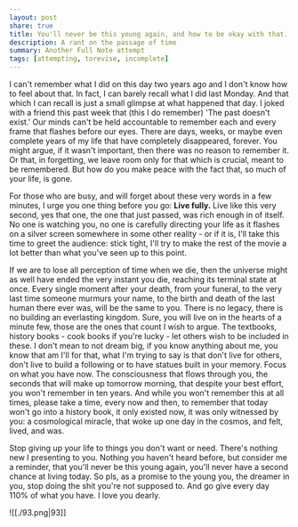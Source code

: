 ```yaml
---
layout: post
share: true
title: You'll never be this young again, and how to be okay with that.
description: A rant on the passage of time
summary: Another Full Note attempt
tags: [attempting, torevise, incomplete]
---
```


I can't remember what I did on this day two years ago and I don't know how to feel about that. In fact, I can barely recall what I did last Monday. And that which I can recall is just a small glimpse at what happened that day. I joked with a friend this past week that (this I do remember) 'The past doesn't exist.' Our minds can't be held accountable to remember each and every frame that flashes before our eyes. There are days, weeks, or maybe even complete years of my life that have completely disappeared, forever. You might argue, if it wasn't important, then there was no reason to remember it. Or that, in forgetting, we leave room only for that which is crucial, meant to be remembered. But how do you make peace with the fact that, so much of your life, is gone. 

For those who are busy, and will forget about these very words in a few minutes, I urge you one thing before you go: **Live fully.** Live like this very second, yes that one, the one that just passed, was rich enough in of itself. No one is watching you, no one is carefully directing your life as it flashes on a silver screen somewhere in some other reality - or if it is, I'll take this time to greet the audience: stick tight, I'll try to make the rest of the movie a lot better than what you've seen up to this point.

If we are to lose all perception of time when we die, then the universe might as well have ended the very instant you die, reaching its terminal state at once. Every single moment after your death, from your funeral, to the very last time someone murmurs your name, to the birth and death of the last human there ever was, will be the same to you. There is no legacy, there is no building an everlasting kingdom. Sure, you will live on in the hearts of a minute few, those are the ones that count I wish to argue. The textbooks, history books - cook books if you're lucky - let others wish to be included in these. I don't mean to not dream big, if you know anything about me, you know that am I'll for that, what I'm trying to say is that don't live for others, don't live to build a following or to have statues built in your memory. Focus on what you have now. The consciousness that flows through you, the seconds that will make up tomorrow morning, that despite your best effort, you won't remember in ten years. And while you won't remember this at all times, please take a time, every now and then, to remember that today won't go into a history book, it only existed now, it was only witnessed by you: a cosmological miracle, that woke up one day in the cosmos, and felt, lived, and was. 

Stop giving up your life to things you don't want or need. There's nothing new I presenting to you. Nothing you haven't heard before, but consider me a reminder, that you'll never be this young again, you'll never have a second chance at living today. So pls, as a promise to the young you, the dreamer in you, stop doing the shit you're not supposed to. And go give every day 110% of what you have. I love you dearly.

![[./93.png|93]]